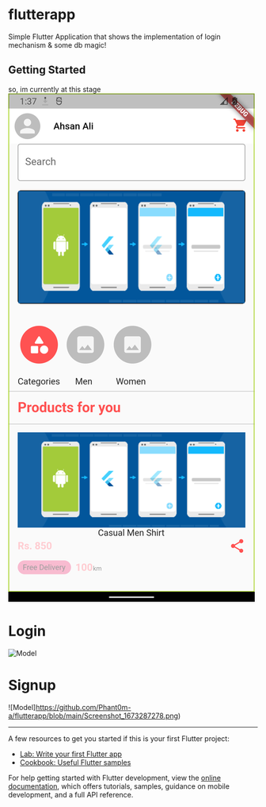 # flutterapp

   Simple Flutter Application that shows the implementation of login mechanism & some db magic!

## Getting Started

so, im currently at this stage
![Model](https://github.com/Phant0m-a/flutterapp/blob/main/Screenshot_1673167100.png)


# Login
![Model](https://github.com/Phant0m-a/flutterapp/blob/main/Screenshot_1673287280)


# Signup
![Model]https://github.com/Phant0m-a/flutterapp/blob/main/Screenshot_1673287278.png)



---------------------------------------------

A few resources to get you started if this is your first Flutter project:

- [Lab: Write your first Flutter app](https://docs.flutter.dev/get-started/codelab)
- [Cookbook: Useful Flutter samples](https://docs.flutter.dev/cookbook)

For help getting started with Flutter development, view the
[online documentation](https://docs.flutter.dev/), which offers tutorials,
samples, guidance on mobile development, and a full API reference.
